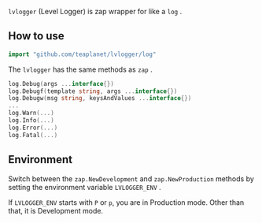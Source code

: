 `lvlogger` (Level Logger) is zap wrapper for like a `log` .

## How to use
```go
import "github.com/teaplanet/lvlogger/log"
```

The `lvlogger` has the same methods as `zap` . 

```go
log.Debug(args ...interface{})
log.Debugf(template string, args ...interface{})
log.Debugw(msg string, keysAndValues ...interface{})
...
log.Warn(...)
log.Info(...)
log.Error(...)
log.Fatal(...)
```

## Environment
Switch between the `zap.NewDevelopment` and `zap.NewProduction` methods by setting the environment variable `LVLOGGER_ENV` .

If `LVLOGGER_ENV` starts with `P` or `p`, you are in Production mode. 
Other than that, it is Development mode.